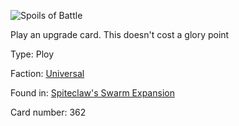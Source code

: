 
![Spoils of Battle](https://warhammerunderworlds.com/wp-content/uploads/sites/6/2018/02/362_ENG.png)

Play an upgrade card. This doesn't cost a glory point

Type: Ploy

Faction: [Universal](/factions/universal.md)

Found in: [Spiteclaw's Swarm Expansion](/locations/spiteclaws-swarm-expansion.md)

Card number: 362
